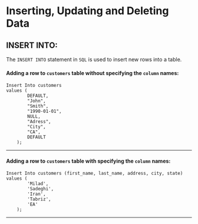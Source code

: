 # Inserting, Updating and Deleting Data

## INSERT INTO:
The `INSERT INTO` statement in `SQL` is used to insert new rows into a table.

#### Adding a row to `customers` table without specifying the `column` names:
```mysql
Insert Into customers
values (
        DEFAULT,
        "John",
        "Smith",
        "1990-01-01",
        NULL,
        "Adress",
        "City",
        "CA",
        DEFAULT
    );
```

---

#### Adding a row to `customers` table with specifying the `column` names:
```mysql
Insert Into customers (first_name, last_name, address, city, state) 
values (
        'Milad',
        'Sadeghi',
        'Iran',
        'Tabriz',
        'EA'
    );
```

---

